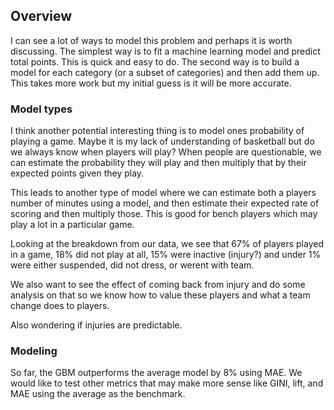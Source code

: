 ## Overview

I can see a lot of ways to model this problem and perhaps it is worth discussing.  The simplest way is to fit a machine learning model and predict total points.  This is quick and easy to do.  The second way is to build a model for each category (or a subset of categories) and then add them up.  This takes more work but my initial guess is it will be more accurate.


### Model types
I think another potential interesting thing is to model ones probability of playing a game. Maybe it is my lack of understanding of basketball but do we always know when players will play? When people are questionable, we can estimate the probability they will play and then multiply that by their expected points given they play.

This leads to another type of model where we can estimate both a players number of minutes using a model, and then estimate their expected rate of scoring and then multiply those.  This is good for bench players which may play a lot in a particular game.

Looking at the breakdown from our data, we see that 67% of players played in a game, 18% did not play at all, 15% were inactive (injury?) and under 1% were either suspended, did not dress, or werent with team.

We also want to see the effect of coming back from injury and do some analysis on that so we know how to value these players and what a team change does to players.

Also wondering if injuries are predictable.


### Modeling 
So far, the GBM outperforms the average model by 8% using MAE.  We would like to test other metrics that may make more sense like GINI, lift, and MAE using the average as the benchmark.
